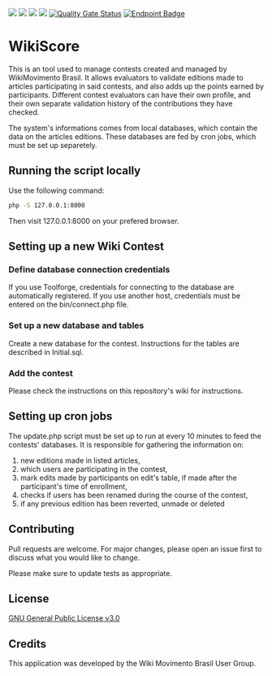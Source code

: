 <img src="https://img.shields.io/github/issues/WikiMovimentoBrasil/wikiscore?style=flat"/> <img src="https://img.shields.io/github/license/WikiMovimentoBrasil/wikiscore?style=flat"/> <img src="https://img.shields.io/github/languages/top/WikiMovimentoBrasil/wikiscore?style=flat"/> <img
src="https://img.shields.io/github/last-commit/WikiMovimentoBrasil/wikiscore?style=flat"/> [![Quality Gate Status](https://sonarcloud.io/api/project_badges/measure?project=wikimovimentobrasil_wikiscore&metric=alert_status)](https://sonarcloud.io/summary/new_code?id=wikimovimentobrasil_wikiscore) [![Endpoint Badge](https://img.shields.io/endpoint?url=https%3A%2F%2Fwikiscore-test.toolforge.org%2Fbadge.php)](https://translatewiki.net/wiki/Translating:WikiScore)



# WikiScore

This is an tool used to manage contests created and managed by WikiMovimento Brasil. It allows evaluators to validate editions made to articles participating in said contests, and also adds up the points earned by participants. Different contest evaluators can have their own profile, and their own separate validation history of the contributions they have checked.

The system's informations comes from local databases, which contain the data on the articles editions. These databases are fed by cron jobs, which must be set up separetely.


## Running the script locally
Use the following command:
```bash
php -S 127.0.0.1:8000
```

Then visit 127.0.0.1:8000 on your prefered browser.

## Setting up a new Wiki Contest

### Define database connection credentials
If you use Toolforge, credentials for connecting to the database are automatically registered. If you use another host, credentials must be entered on the bin/connect.php file.

### Set up a new database and tables
Create a new database for the contest. Instructions for the tables are described in Initial.sql.

### Add the contest
Please check the instructions on this repository's wiki for instructions.

## Setting up cron jobs
The update.php script must be set up to run at every 10 minutes to feed the contests' databases. It is responsible for gathering the information on:
1. new editions made in listed articles,
2. which users are participating in the contest,
3. mark edits made by participants on edit's table, if made after the participant's time of enrollment,
4. checks if users has been renamed during the course of the contest,
6. if any previous edition has been reverted, unmade or deleted

## Contributing
Pull requests are welcome. For major changes, please open an issue first to discuss what you would like to change.

Please make sure to update tests as appropriate.

## License
[GNU General Public License v3.0](https://github.com/WikiMovimentoBrasil/wikiscore/blob/master/LICENSE)

## Credits
This application was developed by the Wiki Movimento Brasil User Group.
